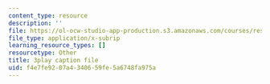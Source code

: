 ```yaml
---
content_type: resource
description: ''
file: https://ol-ocw-studio-app-production.s3.amazonaws.com/courses/res-8-007-cosmic-origin-of-the-chemical-elements-fall-2019/f4e7fe9207a4340659fe5a6748fa975a_zqXBZ81bWOc.srt
file_type: application/x-subrip
learning_resource_types: []
resourcetype: Other
title: 3play caption file
uid: f4e7fe92-07a4-3406-59fe-5a6748fa975a
---
```

